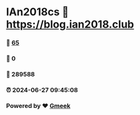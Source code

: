 # IAn2018cs :link: https://blog.ian2018.club 
### :page_facing_up: [65](https://blog.ian2018.club/tag.html) 
### :speech_balloon: 0 
### :hibiscus: 289588 
### :alarm_clock: 2024-06-27 09:45:08 
### Powered by :heart: [Gmeek](https://github.com/Meekdai/Gmeek)

